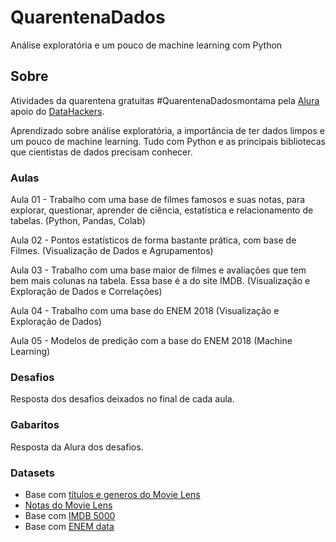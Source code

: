 # QuarentenaDados
Análise exploratória e um pouco de machine learning com Python

## Sobre
Atividades da quarentena gratuitas #QuarentenaDadosmontama pela [Alura](https://www.alura.com.br) apoio do [DataHackers](https://datahackers.com.br/blog).

Aprendizado sobre análise exploratória, a importância de ter dados limpos e um pouco de machine learning. Tudo com Python e as principais bibliotecas que cientistas de dados precisam conhecer.


### Aulas
Aula 01 - Trabalho com uma base de filmes famosos e suas notas, para explorar, questionar, aprender de ciência, estatística e relacionamento de tabelas. (Python, Pandas, Colab) 

Aula 02 - Pontos estatísticos de forma bastante prática, com base de Filmes. (Visualização de Dados e Agrupamentos)

Aula 03 - Trabalho com uma base maior de filmes e avaliações que tem bem mais colunas na tabela. Essa base é a do site IMDB. (Visualização e Exploração de Dados e Correlações)

Aula 04 - Trabalho com uma base do ENEM 2018 (Visualização e Exploração de Dados)

Aula 05 - Modelos de predição com a base do ENEM 2018 (Machine Learning)


### Desafios
Resposta dos desafios deixados no final de cada aula.


### Gabaritos
Resposta da Alura dos desafios.


### Datasets
- Base com [títulos e generos do Movie Lens](https://raw.githubusercontent.com/alura-cursos/introducao-a-data-science/master/aula0/ml-latest-small/movies.csv)
- [Notas do Movie Lens](https://github.com/alura-cursos/introducao-a-data-science/blob/master/aula0/ml-latest-small/ratings.csv?raw=true)
- Base com [IMDB 5000](https://gist.githubusercontent.com/guilhermesilveira/24e271e68afe8fd257911217b88b2e07/raw/e70287fb1dcaad4215c3f3c9deda644058a616bc/movie_metadata.csv)
- Base com [ENEM data](https://github.com/guilhermesilveira/enem-2018/blob/master/MICRODADOS_ENEM_2018_SAMPLE_43278.csv?raw=true)
